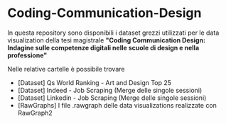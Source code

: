 # Coding-Communication-Design
In questa repository sono disponibili i dataset grezzi utilizzati per le data visualization della tesi magistrale **"Coding Communication Design: Indagine sulle competenze digitali nelle scuole di design e nella professione"**

Nelle relative cartelle è possibile trovare
* [Dataset] Qs World Ranking - Art and Design Top 25
* [Dataset] Indeed - Job Scraping (Merge delle singole sessioni)
* [Dataset] Linkedin - Job Scraping (Merge delle singole sessioni)
* [RawGraphs] I file .rawgraph delle data visualizations realizzate con RawGraph2
